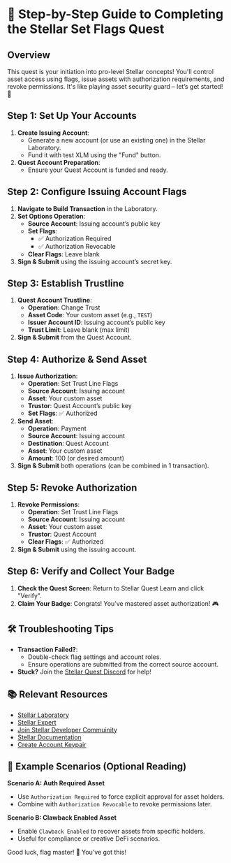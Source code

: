 # 🚩 Step-by-Step Guide to Completing the Stellar Set Flags Quest

## Overview
This quest is your initiation into pro-level Stellar concepts! You'll control asset access using flags, issue assets with authorization requirements, and revoke permissions. It's like playing asset security guard – let’s get started! 🚀

## Step 1: Set Up Your Accounts
1. **Create Issuing Account**:
   - Generate a new account (or use an existing one) in the Stellar Laboratory.
   - Fund it with test XLM using the "Fund" button.
2. **Quest Account Preparation**:
   - Ensure your Quest Account is funded and ready.

## Step 2: Configure Issuing Account Flags
1. **Navigate to Build Transaction** in the Laboratory.
2. **Set Options Operation**:
   - **Source Account**: Issuing account’s public key
   - **Set Flags**:
     - ✅ Authorization Required
     - ✅ Authorization Revocable
   - **Clear Flags**: Leave blank
3. **Sign & Submit** using the issuing account’s secret key.

## Step 3: Establish Trustline
1. **Quest Account Trustline**:
   - **Operation**: Change Trust
   - **Asset Code**: Your custom asset (e.g., `TEST`)
   - **Issuer Account ID**: Issuing account’s public key
   - **Trust Limit**: Leave blank (max limit)
2. **Sign & Submit** from the Quest Account.

## Step 4: Authorize & Send Asset
1. **Issue Authorization**:
   - **Operation**: Set Trust Line Flags
   - **Source Account**: Issuing account
   - **Asset**: Your custom asset
   - **Trustor**: Quest Account’s public key
   - **Set Flags**: ✅ Authorized
2. **Send Asset**:
   - **Operation**: Payment
   - **Source Account**: Issuing account
   - **Destination**: Quest Account
   - **Asset**: Your custom asset
   - **Amount**: 100 (or desired amount)
3. **Sign & Submit** both operations (can be combined in 1 transaction).

## Step 5: Revoke Authorization
1. **Revoke Permissions**:
   - **Operation**: Set Trust Line Flags
   - **Source Account**: Issuing account
   - **Asset**: Your custom asset
   - **Trustor**: Quest Account
   - **Clear Flags**: ✅ Authorized
2. **Sign & Submit** using the issuing account.

## Step 6: Verify and Collect Your Badge
1. **Check the Quest Screen**: Return to Stellar Quest Learn and click "Verify".
2. **Claim Your Badge**: Congrats! You’ve mastered asset authorization! 🎮

## 🛠️ Troubleshooting Tips
- **Transaction Failed?**:
  - Double-check flag settings and account roles.
  - Ensure operations are submitted from the correct source account.
- **Stuck?** Join the [Stellar Quest Discord](https://discord.gg/stellar) for help!

## 📚 Relevant Resources
- [Stellar Laboratory](https://www.stellar.org/laboratory/)
- [Stellar Expert](https://stellar.expert/)
- [Join Stellar Developer Commuinity](https://discord.com/invite/stellardev)
- [Stellar Documentation](https://developers.stellar.org/docs/)
- [Create Account Keypair](https://lab.stellar.org/account/create)

## 🎯 Example Scenarios (Optional Reading)
**Scenario A: Auth Required Asset**
- Use `Authorization Required` to force explicit approval for asset holders.
- Combine with `Authorization Revocable` to revoke permissions later.

**Scenario B: Clawback Enabled Asset**
- Enable `Clawback Enabled` to recover assets from specific holders.
- Useful for compliance or creative DeFi scenarios.

Good luck, flag master! 🚩 You’ve got this!
